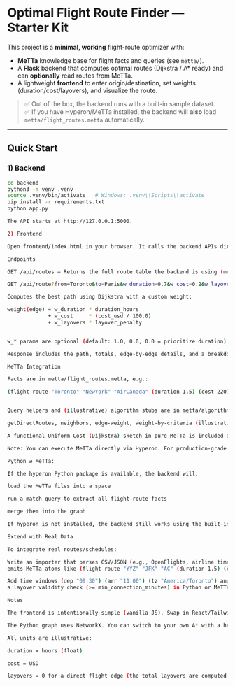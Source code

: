 # Optimal Flight Route Finder — Starter Kit

This project is a **minimal, working** flight-route optimizer with:

- **MeTTa** knowledge base for flight facts and queries (see `metta/`).
- A **Flask** backend that computes optimal routes (Dijkstra / A* ready) and can **optionally** read routes from MeTTa.
- A lightweight **frontend** to enter origin/destination, set weights (duration/cost/layovers), and visualize the route.

> ✅ Out of the box, the backend runs with a built-in sample dataset.  
> ✅ If you have Hyperon/MeTTa installed, the backend will **also** load `metta/flight_routes.metta` automatically.

---

## Quick Start

### 1) Backend

```bash
cd backend
python3 -m venv .venv
source .venv/bin/activate   # Windows: .venv\\Scripts\\activate
pip install -r requirements.txt
python app.py

The API starts at http://127.0.0.1:5000.

2) Frontend

Open frontend/index.html in your browser. It calls the backend APIs directly.

Endpoints

GET /api/routes — Returns the full route table the backend is using (merged from built-in sample + any MeTTa facts loaded).

GET /api/route?from=Toronto&to=Paris&w_duration=0.7&w_cost=0.2&w_layovers=0.1

Computes the best path using Dijkstra with a custom weight:

weight(edge) = w_duration * duration_hours
             + w_cost     * (cost_usd / 100.0)
             + w_layovers * layover_penalty


w_* params are optional (default: 1.0, 0.0, 0.0 = prioritize duration).

Response includes the path, totals, edge-by-edge details, and a breakdown.

MeTTa Integration

Facts are in metta/flight_routes.metta, e.g.:

(flight-route "Toronto" "NewYork" "AirCanada" (duration 1.5) (cost 220) (layovers 0))


Query helpers and (illustrative) algorithm stubs are in metta/algorithms.metta.

getDirectRoutes, neighbors, edge-weight, weight-by-criteria (illustrative MeTTa).

A functional Uniform-Cost (Dijkstra) sketch in pure MeTTa is included as a learning aid.

Note: You can execute MeTTa directly via Hyperon. For production-grade performance we use Python Dijkstra here.

Python ⇄ MeTTa:

If the hyperon Python package is available, the backend will:

load the MeTTa files into a space

run a match query to extract all flight-route facts

merge them into the graph

If hyperon is not installed, the backend still works using the built-in sample routes.

Extend with Real Data

To integrate real routes/schedules:

Write an importer that parses CSV/JSON (e.g., OpenFlights, airline timetables) and
emits MeTTa atoms like (flight-route "YYZ" "JFK" "AC" (duration 1.5) (cost 220) (layovers 0)).

Add time windows (dep "09:30") (arr "11:00") (tz "America/Toronto") and implement
a layover validity check (>= min_connection_minutes) in Python or MeTTa.

Notes

The frontend is intentionally simple (vanilla JS). Swap in React/Tailwind later if desired.

The Python graph uses NetworkX. You can switch to your own A* with a heuristic on great-circle distance.

All units are illustrative:

duration = hours (float)

cost = USD

layovers = 0 for a direct flight edge (the total layovers are computed as stops in the path)